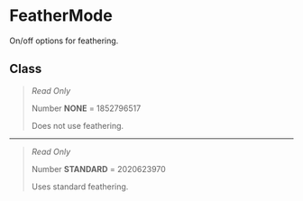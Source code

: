 # FeatherMode
On/off options for feathering.

## Class
> *Read Only* 
> 
> Number **NONE** = 1852796517
> 
> Does not use feathering.
*** 
> *Read Only* 
> 
> Number **STANDARD** = 2020623970
> 
> Uses standard feathering.

